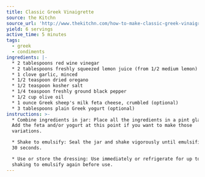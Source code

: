 ```yaml
---
title: Classic Greek Vinaigrette
source: the Kitchn
source_url: 'http://www.thekitchn.com/how-to-make-classic-greek-vinaigrette-242610'
yield: 6 servings
active_time: 5 minutes
tags:
  - greek
  - condiments
ingredients: |-
  * 2 tablespoons red wine vinegar 
  * 2 tablespoons freshly squeezed lemon juice (from 1/2 medium lemon) 
  * 1 clove garlic, minced 
  * 1/2 teaspoon dried oregano 
  * 1/2 teaspoon kosher salt 
  * 1/4 teaspoon freshly ground black pepper 
  * 1/2 cup olive oil 
  * 1 ounce Greek sheep's milk feta cheese, crumbled (optional) 
  * 3 tablespoons plain Greek yogurt (optional) 
instructions: >-
  * Combine ingredients in jar: Place all the ingredients in a pint glass jar.
  Add the feta and/or yogurt at this point if you want to make those
  variations. 

  * Shake to emulsify: Seal the jar and shake vigorously until emulsified, about
  30 seconds. 

  * Use or store the dressing: Use immediately or refrigerate for up to 1 week,
  shaking to emulsify again before use.
---
```


